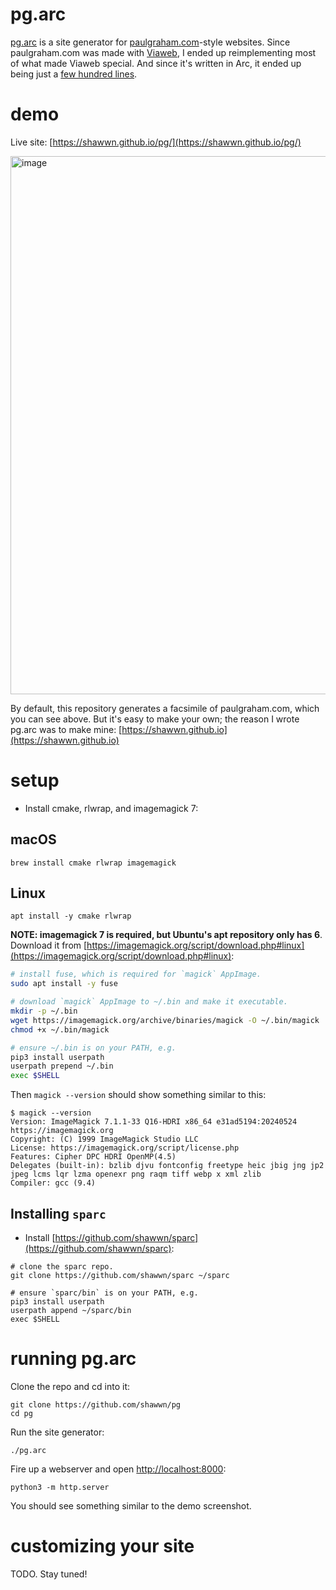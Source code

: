 # pg.arc

[pg.arc](https://github.com/shawwn/pg/blob/main/pg.arc) is a site generator
for [paulgraham.com](http://paulgraham.com)-style websites.
Since paulgraham.com was made with [Viaweb](https://paulgraham.com/vw.html),
I ended up reimplementing most of what made Viaweb special. And since
it's written in Arc, it ended up being just a [few hundred lines](https://github.com/shawwn/pg/blob/main/pg.arc).

# demo

Live site: [https://shawwn.github.io/pg/](https://shawwn.github.io/pg/)

<img width="861" alt="image" src="https://github.com/shawwn/pg/assets/59632/c7f924f5-f452-475f-a1c6-1a009ef81a1e">

By default, this repository generates a facsimile of paulgraham.com,
which you can see above. But it's easy to make your own;
the reason I wrote pg.arc was to make mine:
[https://shawwn.github.io](https://shawwn.github.io)

# setup

- Install cmake, rlwrap, and imagemagick 7:

## macOS

```
brew install cmake rlwrap imagemagick
```

## Linux

```
apt install -y cmake rlwrap
```

**NOTE: imagemagick 7 is required, but Ubuntu's apt repository only
has 6**. Download it from
[https://imagemagick.org/script/download.php#linux](https://imagemagick.org/script/download.php#linux):

```sh
# install fuse, which is required for `magick` AppImage.
sudo apt install -y fuse

# download `magick` AppImage to ~/.bin and make it executable.
mkdir -p ~/.bin
wget https://imagemagick.org/archive/binaries/magick -O ~/.bin/magick
chmod +x ~/.bin/magick

# ensure ~/.bin is on your PATH, e.g.
pip3 install userpath
userpath prepend ~/.bin
exec $SHELL
```

Then `magick --version` should show something similar to this:
```
$ magick --version
Version: ImageMagick 7.1.1-33 Q16-HDRI x86_64 e31ad5194:20240524 https://imagemagick.org
Copyright: (C) 1999 ImageMagick Studio LLC
License: https://imagemagick.org/script/license.php
Features: Cipher DPC HDRI OpenMP(4.5)
Delegates (built-in): bzlib djvu fontconfig freetype heic jbig jng jp2 jpeg lcms lqr lzma openexr png raqm tiff webp x xml zlib
Compiler: gcc (9.4)
```

## Installing `sparc`
- Install [https://github.com/shawwn/sparc](https://github.com/shawwn/sparc):
```
# clone the sparc repo.
git clone https://github.com/shawwn/sparc ~/sparc

# ensure `sparc/bin` is on your PATH, e.g.
pip3 install userpath
userpath append ~/sparc/bin
exec $SHELL
```

# running pg.arc

Clone the repo and cd into it:
```
git clone https://github.com/shawwn/pg
cd pg
```

Run the site generator:
```
./pg.arc
```

Fire up a webserver and open [http://localhost:8000](http://localhost:8000):
```
python3 -m http.server
```

You should see something similar to the demo screenshot.

# customizing your site

TODO. Stay tuned!

